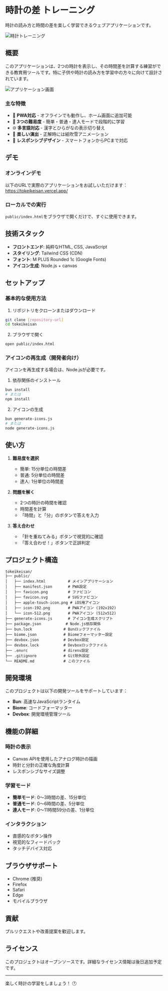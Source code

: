 # 時計の差 トレーニング

時計の読み方と時間の差を楽しく学習できるウェブアプリケーションです。

![時計トレーニング](public/icon-192.png)

## 概要

このアプリケーションは、2つの時計を表示し、その時間差を計算する練習ができる教育用ツールです。特に子供や時計の読み方を学習中の方々に向けて設計されています。

![アプリケーション画面](screenshot.png)

### 主な特徴

- 📱 **PWA対応** - オフラインでも動作し、ホーム画面に追加可能
- 🎯 **3つの難易度** - 簡単・普通・達人モードで段階的に学習
- 🌐 **多言語対応** - 漢字とひらがなの表示切り替え
- 🎉 **楽しい演出** - 正解時には紙吹雪アニメーション
- 📐 **レスポンシブデザイン** - スマートフォンからPCまで対応

## デモ

### オンラインデモ
以下のURLで実際のアプリケーションをお試しいただけます：
https://tokeikeisan.vercel.app/

### ローカルでの実行
`public/index.html`をブラウザで開くだけで、すぐに使用できます。

## 技術スタック

- **フロントエンド**: 純粋なHTML, CSS, JavaScript
- **スタイリング**: Tailwind CSS (CDN)
- **フォント**: M PLUS Rounded 1c (Google Fonts)
- **アイコン生成**: Node.js + canvas

## セットアップ

### 基本的な使用方法

1. リポジトリをクローンまたはダウンロード
```bash
git clone [repository-url]
cd tokeikeisan
```

2. ブラウザで開く
```bash
open public/index.html
```

### アイコンの再生成（開発者向け）

アイコンを再生成する場合は、Node.jsが必要です。

1. 依存関係のインストール
```bash
bun install
# または
npm install
```

2. アイコンの生成
```bash
bun generate-icons.js
# または
node generate-icons.js
```

## 使い方

1. **難易度を選択**
   - 簡単: 15分単位の時間差
   - 普通: 5分単位の時間差
   - 達人: 1分単位の時間差

2. **問題を解く**
   - 2つの時計の時間を確認
   - 時間差を計算
   - 「時間」と「分」のボタンで答えを入力

3. **答え合わせ**
   - 「針を重ねてみる」ボタンで視覚的に確認
   - 「答え合わせ！」ボタンで正誤判定

## プロジェクト構造

```
tokeikeisan/
├── public/
│   ├── index.html          # メインアプリケーション
│   ├── manifest.json       # PWA設定
│   ├── favicon.png         # ファビコン
│   ├── favicon.svg         # SVGファビコン
│   ├── apple-touch-icon.png # iOS用アイコン
│   ├── icon-192.png        # PWAアイコン (192x192)
│   └── icon-512.png        # PWAアイコン (512x512)
├── generate-icons.js       # アイコン生成スクリプト
├── package.json           # Node.js依存関係
├── bun.lock              # Bunロックファイル
├── biome.json            # Biomeフォーマッター設定
├── devbox.json           # Devbox設定
├── devbox.lock           # Devboxロックファイル
├── .envrc                # direnv設定
├── .gitignore            # Git除外設定
└── README.md             # このファイル
```

## 開発環境

このプロジェクトは以下の開発ツールをサポートしています：

- **Bun**: 高速なJavaScriptランタイム
- **Biome**: コードフォーマッター
- **Devbox**: 開発環境管理ツール

## 機能の詳細

### 時計の表示
- Canvas APIを使用したアナログ時計の描画
- 時針と分針の正確な角度計算
- レスポンシブなサイズ調整

### 学習モード
- **簡単モード**: 0〜3時間の差、15分単位
- **普通モード**: 0〜6時間の差、5分単位
- **達人モード**: 0〜11時間59分の差、1分単位

### インタラクション
- 直感的なボタン操作
- 視覚的なフィードバック
- タッチデバイス対応

## ブラウザサポート

- Chrome (推奨)
- Firefox
- Safari
- Edge
- モバイルブラウザ

## 貢献

プルリクエストや改善提案を歓迎します。

## ライセンス

このプロジェクトはオープンソースです。詳細なライセンス情報は後日追加予定です。

---

楽しく時計の学習をしましょう！ 🕐